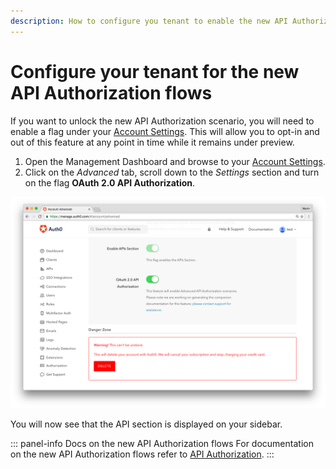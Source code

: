 ```yaml
---
description: How to configure you tenant to enable the new API Authorization Flows
---
```


# Configure your tenant for the new API Authorization flows

If you want to unlock the new API Authorization scenario, you will need to enable a flag under your [Account Settings](${manage_url}/#/account/advanced). This will allow you to opt-in and out of this feature at any point in time while it remains under preview.

1. Open the Management Dashboard and browse to your [Account Settings](${manage_url}/#/account/advanced).
1. Click on the _Advanced_ tab, scroll down to the _Settings_ section and turn on the flag __OAuth 2.0 API Authorization__.

  ![OAuth 2.0 API Authorization flag](/media/articles/api-auth/account-settings.png)

You will now see that the API section is displayed on your sidebar.

::: panel-info Docs on the new API Authorization flows
For documentation on the new API Authorization flows refer to [API Authorization](/api-auth).
:::
